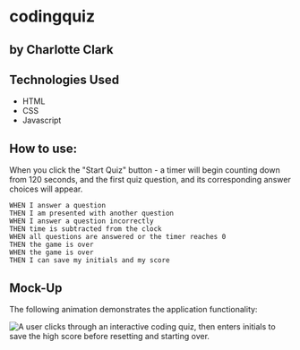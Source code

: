 # codingquiz

## by Charlotte Clark


## Technologies Used

* HTML
* CSS
* Javascript

## How to use:

When you click the "Start Quiz" button - a timer will begin counting down from 120 seconds, and the first quiz question, and its corresponding answer choices will appear.

```
WHEN I answer a question
THEN I am presented with another question
WHEN I answer a question incorrectly
THEN time is subtracted from the clock
WHEN all questions are answered or the timer reaches 0
THEN the game is over
WHEN the game is over
THEN I can save my initials and my score
```

## Mock-Up

The following animation demonstrates the application functionality:

![A user clicks through an interactive coding quiz, then enters initials to save the high score before resetting and starting over.](./Assets/04-web-apis-homework-demo.gif)



